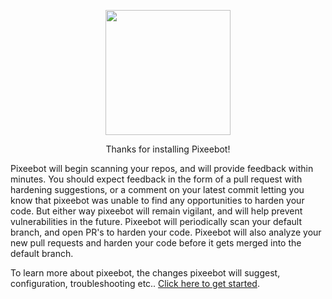 

<p align="center">
  <img src="img/0-Icon-Trimmed.png" width="200px" />
</p>

<p align="center" style={{fontSize: '3em', fontWeight: 'bold'}} >Thanks for installing Pixeebot!</p>

Pixeebot will begin scanning your repos, and will provide feedback within minutes. You should expect feedback in the form of a pull request with hardening suggestions, or a comment on your latest commit letting you know that pixeebot was unable to find any opportunities to harden your code. But either way pixeebot will remain vigilant, and will help prevent vulnerabilities in the future. Pixeebot will periodically scan your default branch, and open PR's to harden your code. Pixeebot will also analyze your new pull requests and harden your code before it gets merged into the default branch.

To learn more about pixeebot, the changes pixeebot will suggest, configuration, troubleshooting etc.. [Click here to get started](./getting-started).